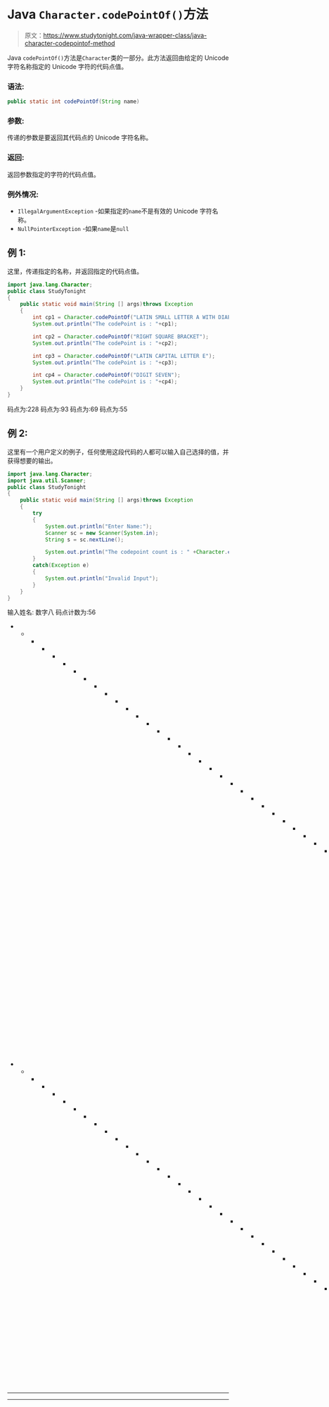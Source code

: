 # Java `Character.codePointOf()`方法

> 原文：<https://www.studytonight.com/java-wrapper-class/java-character-codepointof-method>

Java `codePointOf()`方法是`Character`类的一部分。此方法返回由给定的 Unicode 字符名称指定的 Unicode 字符的代码点值。

### 语法:

```java
public static int codePointOf(String name)
```

### 参数:

传递的参数是要返回其代码点的 Unicode 字符名称。

### 返回:

返回参数指定的字符的代码点值。

### 例外情况:

*   `IllegalArgumentException` -如果指定的`name`不是有效的 Unicode 字符名称。
*   `NullPointerException` -如果`name`是`null`

## 例 1:

这里，传递指定的名称，并返回指定的代码点值。

```java
import java.lang.Character;
public class StudyTonight
{    
	public static void main(String [] args)throws Exception
	{             
		int cp1 = Character.codePointOf("LATIN SMALL LETTER A WITH DIAERESIS");  
		System.out.println("The codePoint is : "+cp1);  

		int cp2 = Character.codePointOf("RIGHT SQUARE BRACKET");  
		System.out.println("The codePoint is : "+cp2);

		int cp3 = Character.codePointOf("LATIN CAPITAL LETTER E");  
		System.out.println("The codePoint is : "+cp3);

		int cp4 = Character.codePointOf("DIGIT SEVEN");  
		System.out.println("The codePoint is : "+cp4);
	}   
} 
```

码点为:228
码点为:93
码点为:69
码点为:55

## 例 2:

这里有一个用户定义的例子，任何使用这段代码的人都可以输入自己选择的值，并获得想要的输出。

```java
import java.lang.Character;
import java.util.Scanner;
public class StudyTonight
{    
	public static void main(String [] args)throws Exception
	{   
		try
		{
			System.out.println("Enter Name:");
			Scanner sc = new Scanner(System.in);
			String s = sc.nextLine();

			System.out.println("The codepoint count is : " +Character.codePointOf(s));            
		}
		catch(Exception e)
		{
			System.out.println("Invalid Input");
		} 
	}    
}
```

输入姓名:
数字八
码点计数为:56
* * * * * * * * * * * * * * * * * * * * * * * * * * * * * * * * * * * * * T4】输入姓名:
左方括号
码点计数为:91
* * * * * * * * * * * * * * * * * * * * * * * * * * * * * * * * *输入姓名:
莫希特
无效

* * *

* * *